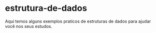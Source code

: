 # estrutura-de-dados
Aqui temos alguns exemplos praticos de estruturas de dados para ajudar você nos seus estudos.
